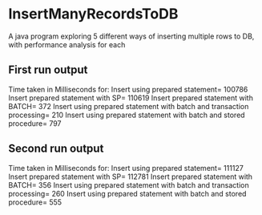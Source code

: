 # InsertManyRecordsToDB
A java program exploring 5 different ways of inserting multiple rows to DB, with performance analysis for each

## First run output
Time taken in Milliseconds for: 
Insert using prepared statement= 100786
Insert prepared statement with SP= 110619
Insert prepared statement with BATCH= 372
Insert using prepared statement with batch and transaction processing= 210
Insert using prepared statement with batch and stored procedure= 797

## Second run output
Time taken in Milliseconds for: 
Insert using prepared statement= 111127
Insert prepared statement with SP= 112781
Insert prepared statement with BATCH= 356
Insert using prepared statement with batch and transaction processing= 260
Insert using prepared statement with batch and stored procedure= 555

